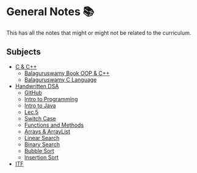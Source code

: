 # General Notes 📚
This has all the notes that might or might not be related to the curriculum.

## Subjects
- [C & C++](https://github.com/vishwasracharya/Vishwas-BE-IT/tree/main/GENERAL%20NOTES/C%20%26%20C%2B%2B)
  - [Balaguruswamy Book OOP & C++](https://github.com/vishwasracharya/Vishwas-BE-IT/blob/main/GENERAL%20NOTES/C%20%26%20C%2B%2B/Balaguruswamy%20OOP%20with%20C%2B%2B.pdf)
  - [Balaguruswamy C Language](https://github.com/vishwasracharya/Vishwas-BE-IT/blob/main/GENERAL%20NOTES/C%20%26%20C%2B%2B/C%20Language%20(balaguruswamy)%20.pdf)
- [Handwritten DSA](https://github.com/vishwasracharya/Vishwas-BE-IT/tree/main/GENERAL%20NOTES/Handwritten%20DSA)
  - [GitHub](https://github.com/vishwasracharya/Vishwas-BE-IT/blob/main/GENERAL%20NOTES/Handwritten%20DSA/01%20Git%20GitHub%20Notes.pdf.pdf)
  - [Intro to Programming](https://github.com/vishwasracharya/Vishwas-BE-IT/blob/main/GENERAL%20NOTES/Handwritten%20DSA/02%20Handwritten%20notes%20Introduction%20to%20Programming%20Languages.pdf)
  - [Intro to Java](https://github.com/vishwasracharya/Vishwas-BE-IT/blob/main/GENERAL%20NOTES/Handwritten%20DSA/04%20Handwritten%20notes%20Introduction%20to%20Java.pdf)
  - [Lec.5](https://github.com/vishwasracharya/Vishwas-BE-IT/blob/main/GENERAL%20NOTES/Handwritten%20DSA/05%20Handwritten%20notes%20Lecture%205.pdf)
  - [Switch Case](https://github.com/vishwasracharya/Vishwas-BE-IT/blob/main/GENERAL%20NOTES/Handwritten%20DSA/06%20Handwritten%20notes%20switch%20cases.pdf)
  - [Functions and Methods](https://github.com/vishwasracharya/Vishwas-BE-IT/blob/main/GENERAL%20NOTES/Handwritten%20DSA/07%20Handwritten%20notes%20on%20functions%20and%20methods.pdf)
  - [Arrays & ArrayList](https://github.com/vishwasracharya/Vishwas-BE-IT/blob/main/GENERAL%20NOTES/Handwritten%20DSA/08%20Handwritten%20notes%20on%20arrays%20and%20arraylist.pdf)
  - [Linear Search](https://github.com/vishwasracharya/Vishwas-BE-IT/blob/main/GENERAL%20NOTES/Handwritten%20DSA/09%20Handwritten%20notes%20on%20Linear%20search.pdf)
  - [Binary Search](https://github.com/vishwasracharya/Vishwas-BE-IT/blob/main/GENERAL%20NOTES/Handwritten%20DSA/10%20Handwritten%20notes%20on%20Binary%20Search.pdf)
  - [Bubble Sort](https://github.com/vishwasracharya/Vishwas-BE-IT/blob/main/GENERAL%20NOTES/Handwritten%20DSA/11%20Handwritten%20notes%20on%20bubble%20sort.pdf.pdf)
  - [Insertion Sort](https://github.com/vishwasracharya/Vishwas-BE-IT/blob/main/GENERAL%20NOTES/Handwritten%20DSA/12%20Handwritten%20Notes%20on%20Insertion%20Sort.pdf.pdf)
- [ITF](https://github.com/vishwasracharya/Vishwas-BE-IT/tree/main/GENERAL%20NOTES/ITF)
